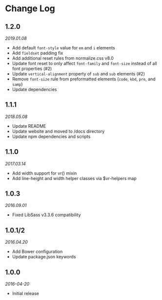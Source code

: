 # Change Log

## 1.2.0

*2019.01.08*

- Add default `font-style` value for `em` and `i` elements
- Add `fieldset` padding fix
- Add additional reset rules from normalize.css v8.0
- Update font reset to only affect `font-family` and `font-size` instead of all
  font properties (#2)
- Update `vertical-alignment` property of `sub` and `sub` elements (#2)
- Remove `font-size` rule from preformatted elements (`code`, `kbd`, `pre`, and
  `samp`)
- Update dependencies

## 1.1.1

*2018.05.08*

- Update README
- Update website and moved to /docs directory
- Update npm dependencies and scripts

## 1.1.0

*2017.03.14*

- Add width support for vr() mixin
- Add line-height and width helper classes via $vr-helpers map

## 1.0.3

*2016.09.01*

- Fixed LibSass v3.3.6 compatibility

## 1.0.1/2

*2016.04.20*

- Add Bower configuration
- Update package.json keywords

## 1.0.0

*2016-04-20*

- Initial release
